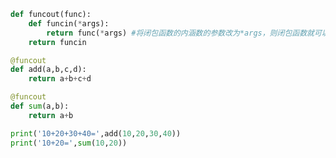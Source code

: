 
<BlogInfo id="869" title="15.通用修饰器" author="白日梦想猿" pv=0 read_times=0 pre_cost_time=0分14秒 category="高阶函数" tag_list="['高阶函数']" create_time="2020.05.25 17:02:30" update_time="2020.05.25 17:06:28" />

```python
def funcout(func):
    def funcin(*args):
        return func(*args) #将闭包函数的内涵数的参数改为*args，则闭包函数就可以接受任意多个参数的函数，提高了其兼容性
    return funcin

@funcout
def add(a,b,c,d):
    return a+b+c+d

@funcout
def sum(a,b):
    return a+b

print('10+20+30+40=',add(10,20,30,40))
print('10+20=',sum(10,20))
```

